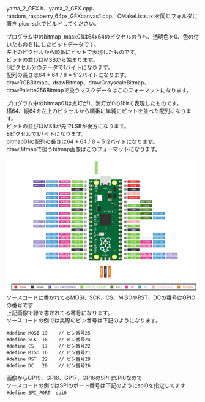 yama_2_GFX.h、yama_2_GFX.cpp、random_raspberry_64px_GFXcanvas1.cpp、CMakeLists.txtを同じフォルダに置き pico-sdkでビルドしてください。  
  
プログラム中のbitmap_mask01は64x64のピクセルのうち、透明色を0、色の付いたものを1にしたビットデータです。  
左上のピクセルから順番にビットで表現したものです。  
ビットの並びはMSBから始まります。  
8ピクセル分のデータで1バイトになります。  
配列の長さは64 * 64 / 8 = 512バイトになります。  
drawRGBBitmap、drawBitmap、drawGrayscaleBitmap、drawPalette256Bitmapで扱うマスクデータはこのフォーマットになります。  
  
プログラム中のbitmap01は点灯が1、消灯が0の1bitで表現したものです。  
横64、縦64を左上のピクセルから順番に単純にビットを並べた配列になります。  
ビットの並びはMSBが先でLSBが後方になります。  
8ピクセルで1バイトになります。  
bitmap01の配列の長さは64 * 64 / 8 = 512バイトになります。  
drawBitmapで扱うbitmap画像はこのフォーマットになります。  
  
![pico pinout](https://github.com/yamayamaru/yama_2_GFX/blob/main/img/raspberrypipicopinout.jpg)  
ソースコードに書かれてるMOSI、SCK、CS、MISOやRST、DCの番号はGPIOの番号です  
上記画像で緑で書かれてる番号になります。  
ソースコードの例では実際のピン番号は下記のようになります。  
  
    #define MOSI 19    // ピン番号25
    #define SCK  18    // ピン番号24
    #define CS   17    // ピン番号22
    #define MISO 16    // ピン番号21
    #define RST  22    // ピン番号29
    #define DC   20    // ピン番号26
  
画像からGP19、GP18、GP17、GP16のSPIはSPI0なので  
ソースコードの例ではSPIのポート番号は下記のようにspi0を指定してます  
`#define SPI_PORT  spi0`
